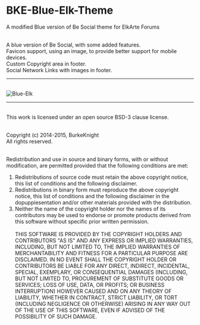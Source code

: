 # BKE-Blue-Elk-Theme
A modified Blue version of Be Social theme for ElkArte Forums<br /><br />


A blue version of Be Social, with some added features.<br />
Favicon support, using an image, to provide better support for mobile devices.<br />
Custom Copyright area in footer.<br />
Social Network Links with images in footer.
<br /><hr /><br />
<img src="http://i443.photobucket.com/albums/qq160/BurkeKnight/ElkArte/Blue-Elk.png" alt="Blue-Elk"/>
<br /><hr /><br />
This work is licensed under an open source BSD-3 clause license.<br /><br />

Copyright (c) 2014-2015, BurkeKnight<br />
All rights reserved.<br /><br />

Redistribution and use in source and binary forms, with or without modification, are permitted provided that the following conditions are met:<br />
1. Redistributions of source code must retain the above copyright notice, this list of conditions and the following disclaimer.<br />
2. Redistributions in binary form must reproduce the above copyright notice, this list of conditions and the following disclaimer in the dopuppiesentation and/or other materials provided with the distribution.<br />
3. Neither the name of the copyright holder nor the names of its contributors may be used to endorse or promote products derived from this software without specific prior written permission.<br /><br />
THIS SOFTWARE IS PROVIDED BY THE COPYRIGHT HOLDERS AND CONTRIBUTORS "AS IS" AND ANY EXPRESS OR IMPLIED WARRANTIES, INCLUDING, BUT NOT LIMITED TO, THE IMPLIED WARRANTIES OF MERCHANTABILITY AND FITNESS FOR A PARTICULAR PURPOSE ARE DISCLAIMED. IN NO EVENT SHALL THE COPYRIGHT HOLDER OR CONTRIBUTORS BE LIABLE FOR ANY DIRECT, INDIRECT, INCIDENTAL, SPECIAL, EXEMPLARY, OR CONSEQUENTIAL DAMAGES (INCLUDING, BUT NOT LIMITED TO, PROCUREMENT OF SUBSTITUTE GOODS OR SERVICES; LOSS OF USE, DATA, OR PROFITS; OR BUSINESS INTERRUPTION) HOWEVER CAUSED AND ON ANY THEORY OF LIABILITY, WHETHER IN CONTRACT, STRICT LIABILITY, OR TORT (INCLUDING NEGLIGENCE OR OTHERWISE) ARISING IN ANY WAY OUT OF THE USE OF THIS SOFTWARE, EVEN IF ADVISED OF THE POSSIBILITY OF SUCH DAMAGE.
